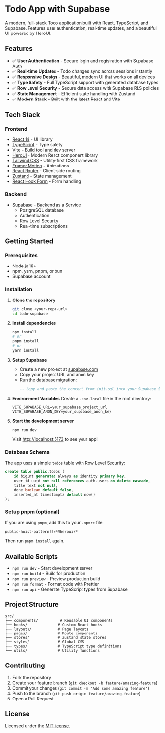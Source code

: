 # Todo App with Supabase

A modern, full-stack Todo application built with React, TypeScript, and Supabase. Features user authentication, real-time updates, and a beautiful UI powered by HeroUI.

## Features

- ✅ **User Authentication** - Secure login and registration with Supabase Auth
- ✅ **Real-time Updates** - Todo changes sync across sessions instantly
- ✅ **Responsive Design** - Beautiful, modern UI that works on all devices
- ✅ **Type Safety** - Full TypeScript support with generated database types
- ✅ **Row Level Security** - Secure data access with Supabase RLS policies
- ✅ **State Management** - Efficient state handling with Zustand
- ✅ **Modern Stack** - Built with the latest React and Vite

## Tech Stack

### Frontend

- [React 18](https://react.dev) - UI library
- [TypeScript](https://www.typescriptlang.org) - Type safety
- [Vite](https://vitejs.dev) - Build tool and dev server
- [HeroUI](https://heroui.com) - Modern React component library
- [Tailwind CSS](https://tailwindcss.com) - Utility-first CSS framework
- [Framer Motion](https://www.framer.com/motion) - Animations
- [React Router](https://reactrouter.com) - Client-side routing
- [Zustand](https://zustand-demo.pmnd.rs) - State management
- [React Hook Form](https://react-hook-form.com) - Form handling

### Backend

- [Supabase](https://supabase.com) - Backend as a Service
    - PostgreSQL database
    - Authentication
    - Row Level Security
    - Real-time subscriptions

## Getting Started

### Prerequisites

- Node.js 18+
- npm, yarn, pnpm, or bun
- Supabase account

### Installation

1. **Clone the repository**

    ```bash
    git clone <your-repo-url>
    cd todo-supabase
    ```

2. **Install dependencies**

    ```bash
    npm install
    # or
    pnpm install
    # or
    yarn install
    ```

3. **Setup Supabase**

    - Create a new project at [supabase.com](https://supabase.com)
    - Copy your project URL and anon key
    - Run the database migration:
        ```sql
        -- Copy and paste the content from init.sql into your Supabase SQL editor
        ```

4. **Environment Variables**
   Create a `.env.local` file in the root directory:

    ```env
    VITE_SUPABASE_URL=your_supabase_project_url
    VITE_SUPABASE_ANON_KEY=your_supabase_anon_key
    ```

5. **Start the development server**

    ```bash
    npm run dev
    ```

    Visit [http://localhost:5173](http://localhost:5173) to see your app!

### Database Schema

The app uses a simple `todos` table with Row Level Security:

```sql
create table public.todos (
    id bigint generated always as identity primary key,
    user_id uuid not null references auth.users on delete cascade,
    title text not null,
    done boolean default false,
    inserted_at timestamptz default now()
);
```

### Setup pnpm (optional)

If you are using `pnpm`, add this to your `.npmrc` file:

```bash
public-hoist-pattern[]=*@heroui/*
```

Then run `pnpm install` again.

## Available Scripts

- `npm run dev` - Start development server
- `npm run build` - Build for production
- `npm run preview` - Preview production build
- `npm run format` - Format code with Prettier
- `npm run api` - Generate TypeScript types from Supabase

## Project Structure

```
src/
├── components/          # Reusable UI components
├── hooks/              # Custom React hooks
├── layouts/            # Page layouts
├── pages/              # Route components
├── stores/             # Zustand state stores
├── styles/             # Global CSS
├── types/              # TypeScript type definitions
└── utils/              # Utility functions
```

## Contributing

1. Fork the repository
2. Create your feature branch (`git checkout -b feature/amazing-feature`)
3. Commit your changes (`git commit -m 'Add some amazing feature'`)
4. Push to the branch (`git push origin feature/amazing-feature`)
5. Open a Pull Request

## License

Licensed under the [MIT license](LICENSE).
